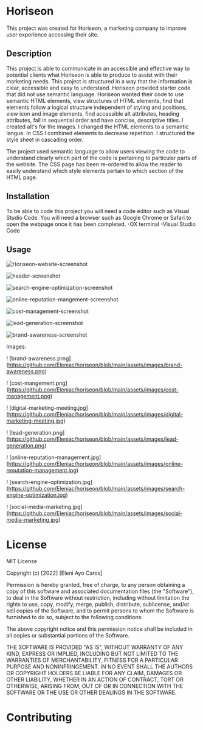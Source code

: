 # Horiseon
This project was created for Horiseon, a marketing company to improve user experience accessing their site. 
## Description
This project is able to communicate in an accessible and effective way to potential clients what Horiseon is able to produce to assist with their marketing needs. This project is structured in a way that the information is clear, accessible and easy to understand. Horiseon provided starter code that did not use semantic language. Horiseon wanted their code to use semantic HTML elements, view structures of HTML elements, find that elements follow a logical structure independent of styling and positions, view icon and image elements, find accessible alt attributes, heading attributes, fall in sequential order and have concise, descriptive titles. 
I created alt's for the images. I changed the HTML elements to a semantic langue. In CSS I combined elements to decrease repetition. I structured the style sheet in cascading order.  

The project used semantic language to allow users viewing the code to understand clearly which part of the code is pertaining to particular parts of the website. The CSS page has been re-ordered to allow the reader to easily understand which style elements pertain to which section of the HTML page. 

## Installation 
To be able to code this project you will need a code editor such as Visual Studio Code. You will need a browser such as Google Chrome or Safari to open the webpage once it has been completed. 
-OX terminal
-Visual Studio Code

## Usage
![Horiseon-website-screenshot](https://github.com/Eleniac/horiseon/blob/main/assets/images/Horiseon%20Web%20Image.png)

![header-screenshot](https://github.com/Eleniac/horiseon/blob/main/assets/images/header-screenshot.png)

![search-engine-optimization-screenshot](https://github.com/Eleniac/horiseon/blob/main/assets/images/search-engine-optimization-screenshot.png)

![online-reputation-mangement-screenshot](https://github.com/Eleniac/horiseon/blob/main/assets/images/online-brand-reputation-screenshot.png)

![cost-management-screenshot](https://github.com/Eleniac/horiseon/blob/main/assets/images/cost-mangement-screenshot.png)

![lead-generation-screenshot](https://github.com/Eleniac/horiseon/blob/main/assets/images/lead-generation-screenshot.png)

![brand-awareness-screenshot](https://github.com/Eleniac/horiseon/blob/main/assets/images/brand-awareness-screenshot.png)

Images:

! [brand-awareness.prng] (https://github.com/Eleniac/horiseon/blob/main/assets/images/brand-awareness.png)

! [cost-mangement.png] (https://github.com/Eleniac/horiseon/blob/main/assets/images/cost-management.png)

! [digital-marketing-meeting.jpg] (https://github.com/Eleniac/horiseon/blob/main/assets/images/digital-marketing-meeting.jpg)

! [lead-generation.png] (https://github.com/Eleniac/horiseon/blob/main/assets/images/lead-generation.png)

! [online-reputation-management.jpg] (https://github.com/Eleniac/horiseon/blob/main/assets/images/online-reputation-management.jpg)

! [search-engine-optimization.jpg] (https://github.com/Eleniac/horiseon/blob/main/assets/images/search-engine-optimization.jpg)

! [social-media-marketing.jpg] (https://github.com/Eleniac/horiseon/blob/main/assets/images/social-media-marketing.jpg)




# License
MIT License

Copyright (c) [2022] [Eleni Ayo Caros]

Permission is hereby granted, free of charge, to any person obtaining a copy
of this software and associated documentation files (the "Software"), to deal
in the Software without restriction, including without limitation the rights
to use, copy, modify, merge, publish, distribute, sublicense, and/or sell
copies of the Software, and to permit persons to whom the Software is
furnished to do so, subject to the following conditions:

The above copyright notice and this permission notice shall be included in all
copies or substantial portions of the Software.

THE SOFTWARE IS PROVIDED "AS IS", WITHOUT WARRANTY OF ANY KIND, EXPRESS OR
IMPLIED, INCLUDING BUT NOT LIMITED TO THE WARRANTIES OF MERCHANTABILITY,
FITNESS FOR A PARTICULAR PURPOSE AND NONINFRINGEMENT. IN NO EVENT SHALL THE
AUTHORS OR COPYRIGHT HOLDERS BE LIABLE FOR ANY CLAIM, DAMAGES OR OTHER
LIABILITY, WHETHER IN AN ACTION OF CONTRACT, TORT OR OTHERWISE, ARISING FROM,
OUT OF OR IN CONNECTION WITH THE SOFTWARE OR THE USE OR OTHER DEALINGS IN THE
SOFTWARE.
# Contributing



